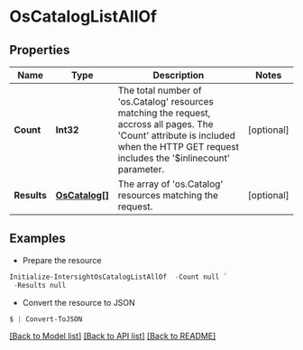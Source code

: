 # OsCatalogListAllOf
## Properties

Name | Type | Description | Notes
------------ | ------------- | ------------- | -------------
**Count** | **Int32** | The total number of &#39;os.Catalog&#39; resources matching the request, accross all pages. The &#39;Count&#39; attribute is included when the HTTP GET request includes the &#39;$inlinecount&#39; parameter. | [optional] 
**Results** | [**OsCatalog[]**](OsCatalog.md) | The array of &#39;os.Catalog&#39; resources matching the request. | [optional] 

## Examples

- Prepare the resource
```powershell
Initialize-IntersightOsCatalogListAllOf  -Count null `
 -Results null
```

- Convert the resource to JSON
```powershell
$ | Convert-ToJSON
```

[[Back to Model list]](../README.md#documentation-for-models) [[Back to API list]](../README.md#documentation-for-api-endpoints) [[Back to README]](../README.md)

